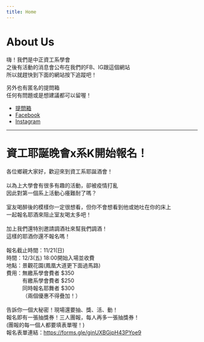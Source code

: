 ```yaml
---
title: Home
---
```


# About Us

嗨！我們是中正資工系學會  
之後有活動的消息會公布在我們的FB、IG跟這個網站  
所以就趕快到下面的網站按下追蹤吧！  

另外也有匿名的提問箱  
任何有問題或是想建議都可以留喔！  



* [提問箱]( https://reurl.cc/W3YkRy)  
* [Facebook](https://www.facebook.com/CCUCSIE)  
* [Instagram](https://www.instagram.com/ccucsie/)  


---
# 資工耶誕晚會x系K開始報名！  
各位鄉親大家好，歡迎來到資工系耶誕酒會！ \
\
以為上大學會有很多有趣的活動，卻被疫情打亂 \
因此對第一個系上活動心癢難耐了嗎？ \
\
室友喝醉後的模樣你一定很想看，但你不會想看到他或她吐在你的床上 \
一起報名耶酒來阻止室友喝太多吧！ \
\
加上我們還特別邀請調酒社來幫我們調酒！ \
這樣的耶酒你還不報名嗎！ \
\
報名截止時間：11/21(日) \
時間：12/3(五) 18:00開始入場並收費 \
地點：景觀花園(鳳凰大道更下面過馬路) \
費用：無繳系學會費者 $350     
&emsp;&emsp;&emsp;有繳系學會費者 $250\
&emsp;&emsp;&emsp;同時報名耶舞者 $300\
&emsp;&emsp;&emsp;（兩個優惠不得疊加！）\
\
告訴你一個大秘密！現場還要抽、獎、活、動！  
報名即有一張抽獎券！三人團報，每人再多一張抽獎券！  
(團報的每一個人都要填表單喔！)
\
報名表單連結：https://forms.gle/ginUXBGjpH43PYoe9
